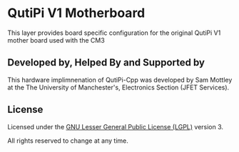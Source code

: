 # QutiPi V1 Motherboard

This layer provides board specific configuration for the original QutiPi V1 mother board used with the CM3

## Developed by, Helped By and Supported by

This hardware implimnenation of QutiPi-Cpp was developed by Sam Mottley at the The University of Manchester's, Electronics Section (JFET Services).

## License

Licensed under the [GNU Lesser General Public License (LGPL)](http://doc.qt.io/qt-5/lgpl.html) version 3.

All rights reserved to change at any time.
